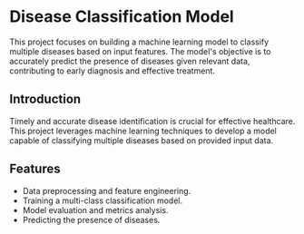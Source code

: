 # Disease Classification Model
This project focuses on building a machine learning model to classify multiple diseases based on input features. The model's objective is to accurately predict the presence of diseases given relevant data, contributing to early diagnosis and effective treatment.

## Introduction

Timely and accurate disease identification is crucial for effective healthcare. This project leverages machine learning techniques to develop a model capable of classifying multiple diseases based on provided input data.

## Features

- Data preprocessing and feature engineering.
- Training a multi-class classification model.
- Model evaluation and metrics analysis.
- Predicting the presence of diseases.
